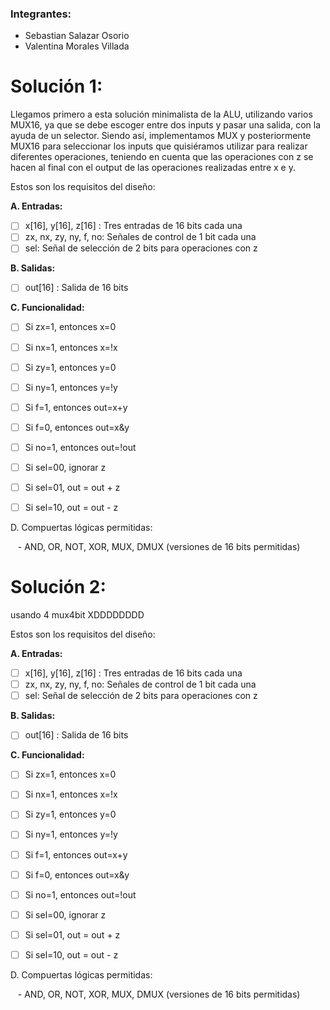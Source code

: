 ### Integrantes:

- Sebastian Salazar Osorio
- Valentina Morales Villada

# Solución 1: 

Llegamos primero a esta solución minimalista de la ALU, utilizando varios MUX16, ya que se debe escoger entre dos inputs y pasar una salida, con la ayuda de un selector. Siendo así, implementamos MUX y posteriormente MUX16 para seleccionar los inputs que quisiéramos utilizar para realizar diferentes operaciones, teniendo en cuenta que las operaciones con z se hacen al final con el output de las operaciones realizadas entre x e y.

Estos son los requisitos del diseño: 

**A. Entradas:**

- [ ] x[16], y[16], z[16] : Tres entradas de 16 bits cada una
- [ ] zx, nx, zy, ny, f, no: Señales de control de 1 bit cada una
- [ ] sel: Señal de selección de 2 bits para operaciones con z

**B. Salidas:**

- [ ] out[16] : Salida de 16 bits

**C. Funcionalidad:**

- [ ] Si zx=1, entonces x=0
- [ ] Si nx=1, entonces x=!x
- [ ] Si zy=1, entonces y=0
- [ ] Si ny=1, entonces y=!y
- [ ] Si f=1, entonces out=x+y
- [ ] Si f=0, entonces out=x&y
- [ ] Si no=1, entonces out=!out
- [ ] Si sel=00, ignorar z
- [ ] Si sel=01, out = out + z
- [ ] Si sel=10, out = out - z


D. Compuertas lógicas permitidas:

   - AND, OR, NOT, XOR, MUX, DMUX (versiones de 16 bits permitidas)





# Solución 2:

usando 4 mux4bit XDDDDDDDD 







Estos son los requisitos del diseño: 

**A. Entradas:**

- [ ] x[16], y[16], z[16] : Tres entradas de 16 bits cada una
- [ ] zx, nx, zy, ny, f, no: Señales de control de 1 bit cada una
- [ ] sel: Señal de selección de 2 bits para operaciones con z

**B. Salidas:**

- [ ] out[16] : Salida de 16 bits

**C. Funcionalidad:**

- [ ] Si zx=1, entonces x=0
- [ ] Si nx=1, entonces x=!x
- [ ] Si zy=1, entonces y=0
- [ ] Si ny=1, entonces y=!y
- [ ] Si f=1, entonces out=x+y
- [ ] Si f=0, entonces out=x&y
- [ ] Si no=1, entonces out=!out
- [ ] Si sel=00, ignorar z
- [ ] Si sel=01, out = out + z
- [ ] Si sel=10, out = out - z


D. Compuertas lógicas permitidas:

   - AND, OR, NOT, XOR, MUX, DMUX (versiones de 16 bits permitidas)